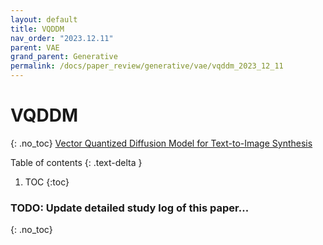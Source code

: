 ```yaml
---
layout: default
title: VQDDM
nav_order: "2023.12.11"
parent: VAE
grand_parent: Generative
permalink: /docs/paper_review/generative/vae/vqddm_2023_12_11
---
```


# **VQDDM**
{: .no_toc}
[Vector Quantized Diffusion Model for Text-to-Image Synthesis](https://arxiv.org/abs/2111.14822)

Table of contents
{: .text-delta }
1. TOC
{:toc}

### **TODO**: Update detailed study log of this paper...
{: .no_toc}